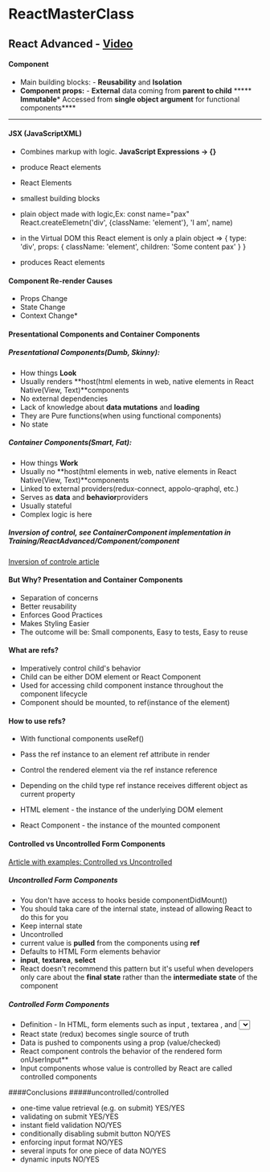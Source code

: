 # ReactMasterClass

## React Advanced - [Video](https://youtu.be/zlpYShDdY_c)

#### Component

*   Main building blocks: - **Reusability** and **Isolation**
*   **Component props:** - **External** data coming from **parent to child**
*****   **Immutable***   Accessed from **single object argument** for functional components****

****

#### JSX (JavaScriptXML)

*   Combines markup with logic. **JavaScript Expressions -> {}**
*   produce React elements
*   React Elements

*   smallest building blocks
*   plain object made with logic,Ex: const name="pax" React.createElemetn('div', {className: 'element'}, 'I am', name)
*   in the Virtual DOM this React element is only a plain object => { type: 'div', props: { className: 'element', children: 'Some content pax' } }
*   produces React elements

#### Component Re-render Causes

*   Props Change
*   State Change
*   Context Change*

#### Presentational Components and Container Components

##### Presentational Components(Dumb, Skinny):

*   How things **Look**
*   Usually renders **host(html elements in web, native elements in React Native(View, Text)**components
*   No external dependencies
*   Lack of knowledge about **data mutations** and **loading**
*   They are Pure functions(when using functional components)
*   No state

##### Container Components(Smart, Fat):

*   How things **Work**
*   Usually no **host(html elements in web, native elements in React Native(View, Text)**components
*   Linked to external providers(redux-connect, appolo-qraphql, etc.)
*   Serves as **data** and **behavior**providers
*   Usually stateful
*   Complex logic is here

##### Inversion of control, see ContainerComponent implementation in Training/ReactAdvanced/Component/component

[Inversion of controle article](https://medium.com/@magnusjt/inversion-of-control-and-di-in-reactjs-and-redux-35161fcef847)

#### But Why? Presentation and Container Components

*   Separation of concerns
*   Better reusability
*   Enforces Good Practices
*   Makes Styling Easier
*   The outcome will be: Small components, Easy to tests, Easy to reuse

#### What are refs?

*   Imperatively control child's behavior
*   Child can be either DOM element or React Component
*   Used for accessing child component instance throughout the component lifecycle
*   Component should be mounted, to ref(instance of the element)

#### How to use refs?

*   With functional components useRef()
*   Pass the ref instance to an element ref attribute in render
*   Control the rendered element via the ref instance reference
*   Depending on the child type ref instance receives different object as current property

*   HTML element - the instance of the underlying DOM element
*   React Component - the instance of the mounted component

#### Controlled vs Uncontrolled Form Components
[Article with examples: Controlled vs Uncontrolled](https://goshakkk.name/controlled-vs-uncontrolled-inputs-react/)
##### Uncontrolled Form Components
* You don't have access to hooks beside componentDidMount()
* You should taka care of the internal state, instead of allowing React to do this for you
* Keep internal state
* Uncontrolled
* current value is **pulled** from the components using **ref**
* Defaults to HTML Form elements behavior
* **input**, **textarea**, **select**
* React doesn't recommend this pattern but it's useful when developers only care about the **final state** rather than the **intermediate state** of the component

##### Controlled Form Components
* Definition - In HTML, form elements such as input , textarea , and <select> typically **maintain** their **own state** and **update** it based on **user input**. ... An input form element whose value is controlled by React in this way is called a **“controlled component”.**
* React state (redux) becomes single source of truth
* Data is pushed to components using a prop (value/checked)
* React component controls the behavior of the rendered form onUserInput**
* Input components whose value is controlled by React are called controlled components

####Conclusions
#####uncontrolled/controlled
* one-time value retrieval (e.g. on submit) YES/YES
* validating on submit YES/YES
* instant field validation NO/YES
* conditionally disabling submit button NO/YES
* enforcing input format NO/YES
* several inputs for one piece of data NO/YES
* dynamic inputs NO/YES